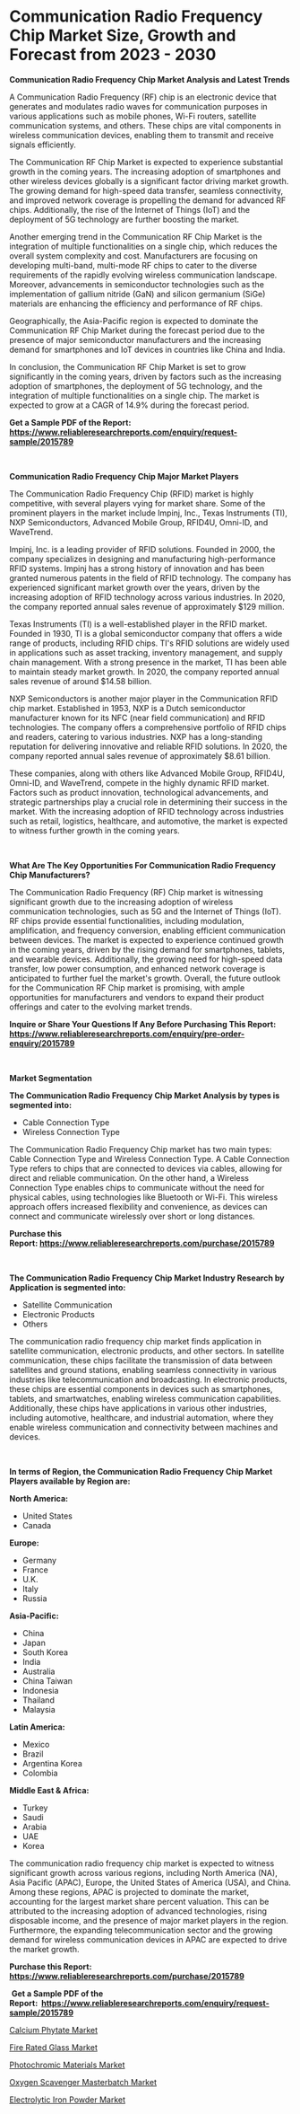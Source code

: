 <p><h1>Communication Radio Frequency Chip Market Size, Growth and Forecast from 2023 - 2030</h1></p><p><strong>Communication Radio Frequency Chip Market Analysis and Latest Trends</strong></p>
<p><p>A Communication Radio Frequency (RF) chip is an electronic device that generates and modulates radio waves for communication purposes in various applications such as mobile phones, Wi-Fi routers, satellite communication systems, and others. These chips are vital components in wireless communication devices, enabling them to transmit and receive signals efficiently.</p><p>The Communication RF Chip Market is expected to experience substantial growth in the coming years. The increasing adoption of smartphones and other wireless devices globally is a significant factor driving market growth. The growing demand for high-speed data transfer, seamless connectivity, and improved network coverage is propelling the demand for advanced RF chips. Additionally, the rise of the Internet of Things (IoT) and the deployment of 5G technology are further boosting the market.</p><p>Another emerging trend in the Communication RF Chip Market is the integration of multiple functionalities on a single chip, which reduces the overall system complexity and cost. Manufacturers are focusing on developing multi-band, multi-mode RF chips to cater to the diverse requirements of the rapidly evolving wireless communication landscape. Moreover, advancements in semiconductor technologies such as the implementation of gallium nitride (GaN) and silicon germanium (SiGe) materials are enhancing the efficiency and performance of RF chips.</p><p>Geographically, the Asia-Pacific region is expected to dominate the Communication RF Chip Market during the forecast period due to the presence of major semiconductor manufacturers and the increasing demand for smartphones and IoT devices in countries like China and India.</p><p>In conclusion, the Communication RF Chip Market is set to grow significantly in the coming years, driven by factors such as the increasing adoption of smartphones, the deployment of 5G technology, and the integration of multiple functionalities on a single chip. The market is expected to grow at a CAGR of 14.9% during the forecast period.</p></p>
<p><strong>Get a Sample PDF of the Report:&nbsp; <a href="https://www.reliableresearchreports.com/enquiry/request-sample/2015789">https://www.reliableresearchreports.com/enquiry/request-sample/2015789</a></strong></p>
<p>&nbsp;</p>
<p><strong>Communication Radio Frequency Chip Major Market Players</strong></p>
<p><p>The Communication Radio Frequency Chip (RFID) market is highly competitive, with several players vying for market share. Some of the prominent players in the market include Impinj, Inc., Texas Instruments (TI), NXP Semiconductors, Advanced Mobile Group, RFID4U, Omni-ID, and WaveTrend.</p><p>Impinj, Inc. is a leading provider of RFID solutions. Founded in 2000, the company specializes in designing and manufacturing high-performance RFID systems. Impinj has a strong history of innovation and has been granted numerous patents in the field of RFID technology. The company has experienced significant market growth over the years, driven by the increasing adoption of RFID technology across various industries. In 2020, the company reported annual sales revenue of approximately $129 million.</p><p>Texas Instruments (TI) is a well-established player in the RFID market. Founded in 1930, TI is a global semiconductor company that offers a wide range of products, including RFID chips. TI's RFID solutions are widely used in applications such as asset tracking, inventory management, and supply chain management. With a strong presence in the market, TI has been able to maintain steady market growth. In 2020, the company reported annual sales revenue of around $14.58 billion.</p><p>NXP Semiconductors is another major player in the Communication RFID chip market. Established in 1953, NXP is a Dutch semiconductor manufacturer known for its NFC (near field communication) and RFID technologies. The company offers a comprehensive portfolio of RFID chips and readers, catering to various industries. NXP has a long-standing reputation for delivering innovative and reliable RFID solutions. In 2020, the company reported annual sales revenue of approximately $8.61 billion.</p><p>These companies, along with others like Advanced Mobile Group, RFID4U, Omni-ID, and WaveTrend, compete in the highly dynamic RFID market. Factors such as product innovation, technological advancements, and strategic partnerships play a crucial role in determining their success in the market. With the increasing adoption of RFID technology across industries such as retail, logistics, healthcare, and automotive, the market is expected to witness further growth in the coming years.</p></p>
<p>&nbsp;</p>
<p><strong>What Are The Key Opportunities For Communication Radio Frequency Chip Manufacturers?</strong></p>
<p><p>The Communication Radio Frequency (RF) Chip market is witnessing significant growth due to the increasing adoption of wireless communication technologies, such as 5G and the Internet of Things (IoT). RF chips provide essential functionalities, including modulation, amplification, and frequency conversion, enabling efficient communication between devices. The market is expected to experience continued growth in the coming years, driven by the rising demand for smartphones, tablets, and wearable devices. Additionally, the growing need for high-speed data transfer, low power consumption, and enhanced network coverage is anticipated to further fuel the market's growth. Overall, the future outlook for the Communication RF Chip market is promising, with ample opportunities for manufacturers and vendors to expand their product offerings and cater to the evolving market trends.</p></p>
<p><strong>Inquire or Share Your Questions If Any Before Purchasing This Report: <a href="https://www.reliableresearchreports.com/enquiry/pre-order-enquiry/2015789">https://www.reliableresearchreports.com/enquiry/pre-order-enquiry/2015789</a></strong></p>
<p>&nbsp;</p>
<p><strong>Market Segmentation</strong></p>
<p><strong>The Communication Radio Frequency Chip Market Analysis by types is segmented into:</strong></p>
<p><ul><li>Cable Connection Type</li><li>Wireless Connection Type</li></ul></p>
<p><p>The Communication Radio Frequency Chip market has two main types: Cable Connection Type and Wireless Connection Type. A Cable Connection Type refers to chips that are connected to devices via cables, allowing for direct and reliable communication. On the other hand, a Wireless Connection Type enables chips to communicate without the need for physical cables, using technologies like Bluetooth or Wi-Fi. This wireless approach offers increased flexibility and convenience, as devices can connect and communicate wirelessly over short or long distances.</p></p>
<p><strong>Purchase this Report:&nbsp;<a href="https://www.reliableresearchreports.com/purchase/2015789">https://www.reliableresearchreports.com/purchase/2015789</a></strong></p>
<p>&nbsp;</p>
<p><strong>The Communication Radio Frequency Chip Market Industry Research by Application is segmented into:</strong></p>
<p><ul><li>Satellite Communication</li><li>Electronic Products</li><li>Others</li></ul></p>
<p><p>The communication radio frequency chip market finds application in satellite communication, electronic products, and other sectors. In satellite communication, these chips facilitate the transmission of data between satellites and ground stations, enabling seamless connectivity in various industries like telecommunication and broadcasting. In electronic products, these chips are essential components in devices such as smartphones, tablets, and smartwatches, enabling wireless communication capabilities. Additionally, these chips have applications in various other industries, including automotive, healthcare, and industrial automation, where they enable wireless communication and connectivity between machines and devices.</p></p>
<p>&nbsp;</p>
<p><strong>In terms of Region, the Communication Radio Frequency Chip Market Players available by Region are:</strong></p>
<p>
    <p> <strong> North America: </strong>
        <ul>
            <li>United States</li>
            <li>Canada</li>
        </ul>
        </p> 
    <p> <strong> Europe: </strong>
        <ul>
            <li>Germany</li>
            <li>France</li>
            <li>U.K.</li>
            <li>Italy</li>
            <li>Russia</li>
        </ul>
        </p> 
    <p> <strong> Asia-Pacific: </strong>
        <ul>
            <li>China</li>
            <li>Japan</li>
            <li>South Korea</li>
            <li>India</li>
            <li>Australia</li>
            <li>China Taiwan</li>
            <li>Indonesia</li>
            <li>Thailand</li>
            <li>Malaysia</li>
        </ul>
        </p> 
    <p> <strong> Latin America: </strong>
        <ul>
            <li>Mexico</li>
            <li>Brazil</li>
            <li>Argentina Korea</li>
            <li>Colombia</li>
        </ul>
        </p> 
    <p> <strong> Middle East & Africa: </strong>
        <ul>
            <li>Turkey</li>
            <li>Saudi</li>
            <li>Arabia</li>
            <li>UAE</li>
            <li>Korea</li>
        </ul>
    </p>
    </p>
<p><p>The communication radio frequency chip market is expected to witness significant growth across various regions, including North America (NA), Asia Pacific (APAC), Europe, the United States of America (USA), and China. Among these regions, APAC is projected to dominate the market, accounting for the largest market share percent valuation. This can be attributed to the increasing adoption of advanced technologies, rising disposable income, and the presence of major market players in the region. Furthermore, the expanding telecommunication sector and the growing demand for wireless communication devices in APAC are expected to drive the market growth.</p></p>
<p><strong>Purchase this Report: <a href="https://www.reliableresearchreports.com/purchase/2015789">https://www.reliableresearchreports.com/purchase/2015789</a></strong></p>
<p>&nbsp;<strong>Get a Sample PDF of the Report:&nbsp;&nbsp;<a href="https://www.reliableresearchreports.com/enquiry/request-sample/2015789">https://www.reliableresearchreports.com/enquiry/request-sample/2015789</a></strong></p>
<p><strong></strong></p>
<p><p><a href="https://medium.com/@henrywheeler53/calcium-phytate-market-report-reveals-the-latest-trends-and-growth-opportunities-of-this-market-a40097548dac">Calcium Phytate Market</a></p><p><a href="https://medium.com/@frankpeters35/fire-rated-glass-market-share-evolution-and-market-growth-trends-2023-2030-51bc481adc52">Fire Rated Glass Market</a></p><p><a href="https://medium.com/@royross51/photochromic-materials-market-size-and-market-trends-complete-industry-overview-2023-to-2030-c651a054c185">Photochromic Materials Market</a></p><p><a href="https://medium.com/@nicholasgarcia1914/oxygen-scavenger-masterbatch-market-furnishes-information-on-market-share-market-trends-and-0ef58fc48d89">Oxygen Scavenger Masterbatch Market</a></p><p><a href="https://medium.com/@timothychapman46/electrolytic-iron-powder-market-analysis-its-cagr-market-segmentation-and-global-industry-e86a7f6e5b67">Electrolytic Iron Powder Market</a></p></p>